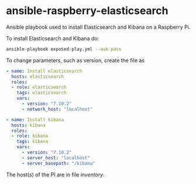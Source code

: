 # ansible-raspberry-elasticsearch
Ansible playbook used to install Elasticsearch and Kibana on a Raspberry Pi.


To install Elasticsearch and Kibana do:

```bash
ansible-playbook exposed-play.yml --ask-pass
```

To change parameters, such as version, create the file as

```yaml
- name: Install elasticsearch
  hosts: elasticsearch
  roles:
  - role: elasticsearch
    tags: elasticsearch
    vars:
      - version: "7.10.2"
      - network_host: "localhost"

- name: Install kibana
  hosts: kibana
  roles:
  - role: kibana
    tags: kibana
    vars:
      - version: "7.10.2"
      - server_host: "localhost"
      - server_basepath: "/kibana"
```

The host(s) of the PI are in file _inventory_.

